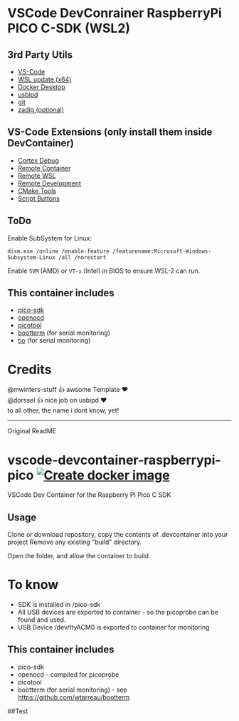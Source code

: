 # VSCode DevConrainer RaspberryPi PICO C-SDK (WSL2)

## 3rd Party Utils
* [VS-Code](https://code.visualstudio.com/)
* [WSL update (x64)](https://wslstorestorage.blob.core.windows.net/wslblob/wsl_update_x64.msi)
* [Docker Desktop](https://www.docker.com/products/docker-desktop)
* [usbipd](https://github.com/dorssel/usbipd-win/releases)
* [git](https://git-scm.com/download/win)
* [zadig (optional)](https://zadig.akeo.ie/)  

## VS-Code Extensions (only install them inside DevContainer)
* [Cortex Debug](https://marketplace.visualstudio.com/items?itemName=marus25.cortex-debug)
* [Remote Container](https://marketplace.visualstudio.com/items?itemName=ms-vscode-remote.remote-containers)
* [Remote WSL](https://marketplace.visualstudio.com/items?itemName=ms-vscode-remote.remote-wsl)
* [Remote Development](https://marketplace.visualstudio.com/items?itemName=ms-vscode-remote.vscode-remote-extensionpack)
* [CMake Tools](https://marketplace.visualstudio.com/items?itemName=ms-vscode.cmake-tools)
* [Script Buttons](https://marketplace.visualstudio.com/items?itemName=JackWaterfall.script-buttons)

## ToDo
Enable SubSystem for Linux:
```
dism.exe /online /enable-feature /featurename:Microsoft-Windows-Subsystem-Linux /all /norestart
```
Enable ``SVM`` (AMD) or ``VT-x`` (Intel) in BIOS to ensure WSL-2 can run.


## This container includes
* [pico-sdk]()
* [openocd]()
* [picotool](https://github.com/raspberrypi/picotool)
* [bootterm](https://github.com/wtarreau/bootterm) (for serial monitoring) 
* [tio](https://github.com/tio/tio) (for serial monitoring)  


# Credits 
@mwinters-stuff 👍 awsome Template ❤️ <br>
@dorssel 👍 nice job on usbipd ❤️<br>
to all other, the name i dont know, yet!<br>




-----

Original ReadME

# vscode-devcontainer-raspberrypi-pico [![Create docker image](https://github.com/mwinters-stuff/vscode-devcontainer-raspberrypi-pico/actions/workflows/build-image.yml/badge.svg)](https://github.com/mwinters-stuff/vscode-devcontainer-raspberrypi-pico/actions/workflows/build-image.yml)
VSCode Dev Container for the Raspberry PI Pico C SDK

## Usage

Clone or download repository, copy the contents of .devcontainer into your project
Remove any existing "build" directory.

Open the folder, and allow the container to build.

# To know
* SDK is installed in /pico-sdk
* All USB devices are exported to container - so the picoprobe can be found and used.
* USB Device /dev/ttyACM0 is exported to container for monitoring

## This container includes
* pico-sdk
* openocd - compiled for picoprobe
* picotool
* bootterm (for serial monitoring) - see https://github.com/wtarreau/bootterm

##Test
